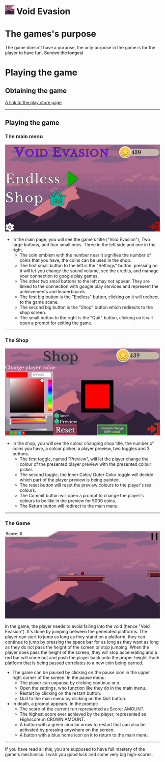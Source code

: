 # <img src="./Assets/assests/images/MainLogo/PNG/2Rect.png" alt="Game Rectangular Logo" width=30> Void Evasion 
# The games's purpose
The game doesn't have a purpose, the only purpose in the game is for the player to have fun. ~~Survive the longest~~
# Playing the game
## Obtaining the game
[A link to the play store page](https://play.google.com/store/apps/details?id=com.NimrodRappaport.VoidEvasion)

---
## Playing the game
### The main menu
![Main Menu](./Assets/assests/images/Screenshots/Menu.png "Main menu")
- In the main page, you will see the game's title ("Void Evasion"), Two large buttons, and four small ones. Three in the left side and one in the right.
    - The coin emblem with the number near it signifies the number of coins that you have, the coins can be used in the shop.
    - The first small button to the left is the "Settings" button. pressing on it will let you change the sound volume, see the credits, and manage your connection to google play games.
    - The other two small buttons to the left may not appear. They are linked to the connection with google play services and represent the achievements and leaderboards.
    - The first big button is the "Endless" button, clicking on it will redirect to the game scene.
    - The second big button is the "Shop" button which redirects to the shop screen.
    - The small button to the right is the "Quit" button, clicking on it will open a prompt for exiting the game.
---
 ### The Shop
 ![Shop](./Assets/assests/images/Screenshots/Shop.png "Shop")
 - In the shop, you will see the colour changing shop title, the number of coins you have, a colour picker, a player preview, two toggles and 3 buttons.
     - The first toggle, named "Preview", will let the player change the colour of the presented player preview with the presented colour picker.
     - The second toggle, the Inner Color/ Outer Color toggle will decide which part of the player preview is being painted.
     - The reset button will reset the preview colours to the player's real colours.
     - The Commit button will open a prompt to change the player's colours to be like in the preview for 5000 coins.
     - The Return button will redirect to the main menu.
---
 ### The Game
 ![Game](./Assets/assests/images/Screenshots/Game.png "Game Screen")

 In the game, the player needs to avoid falling into the void (hence "Void Evasion"). It's done by jumping between the generated platforms. The player can start to jump as long as they stand on a platform, they can continue to jump by pressing the space bar for as long as they want as long as they do not pass the height of the screen or stop jumping. When the player does pass the height of the screen, they will stop accelerating and a red bar will come out and push the player back onto the proper height.
Each platform that is being passed correlates to a new coin being earned.
- The game can be paused by clicking on the pause icon in the upper right corner of the screen. In the pause menu:
    - The player can unpause by clicking continue or x.
    - Open the settings, who function like they do in the main menu.
    - Restart by clicking on the restart button.
    - Quit to the main menu by clicking on the Quit button.
- In death, a prompt appears. In the prompt:
    - The score of the current run represented as Score: AMOUNT.
    - The highest score ever achieved by the player, represented as Highscore:\n CROWN AMOUNT.
    - A button with a green circular arrow to restart that can also be activated by pressing anywhere on the screen.
    - A button with a blue home icon on it to return to the main menu.
---
If you have read all this, you are supposed to have full mastery of the game's mechanics.
I wish you good luck and some very big high-scores.
